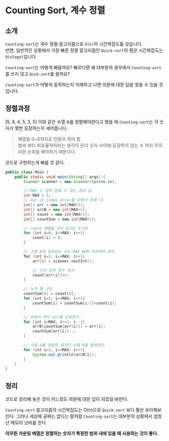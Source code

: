 # Counting Sort, 계수 정렬
## 소개
`Counting-sort`는 계수 정렬 알고리즘으로 `O(n)`의 시간복잡도를 갖습니다.  
반면, 일반적인 상황에서 가장 빠른 정렬 알고리즘인 `Quick-sort`의 평균 시간복잡도는 `O(nlogn)`입니다.

`Counting-sort`는 어떻게 빠를까요? 빠르다면 왜 대부분의 경우에서 `Counting-sort`를 쓰지 않고 `Qick-sort`를 쓸까요?

`Counting-sort`가 어떻게 동작하는지 이해하고 나면 의문에 대한 답을 찾을 수 있을 것입니다.

## 정렬과정
[5, 8, 4, 5, 3, 5] 이와 같은 수열 A를 정렬해야한다고 했을 때 `Counting-sort`는 각 숫자가 몇번 등장하는지 세어줍니다.

> 배열을 0~8까지로 만들어 줘야 함.  
> 벌써 부터 비효율적이라는 생각이 든다 숫자 사이에 등장하지 않는 수 까지 무의미한 순회를 해야하기 때문이다.

코드로 구현하는게 빠를 것 같다.

```java
public class Main {
    public static void main(String[] args) {
        Scanner scanner = new Scanner(System.in);

        // MAX 는 입력 받을 수 있는 최대 값.
        int MAX = 5;
        // Out of index error를 피하기 위해 +1
        int[] arr = new int[MAX+1];
        int[] arrB = new int[MAX+1];
        int[] count = new int[MAX+1];
        int[] countSum = new int[MAX+1];

        // count 배열을 모두 0으로 초기화
        for (int i=0; i<=MAX; i++){
            count[i] = 0;
        }

        // 수열 A에 입려되는 수는 MAX_NUM 이하여야 한다.
        for (int i=1; i<=MAX; i++){
            arr[i] = scanner.nextInt();

            // 숫자 동작 횟수 세기
            count[arr[i]]++;
        }

        // 누적 합 구성
        countSum[0] = count[0];
        for (int i=1; i<=MAX; i++){
            countSum[i] = countSum[i-1]+count[i];
        }

        // 뒤에서 부터 arr를 순회한다.
        for (int i=MAX; i>=1; i--){
            arrB[countSum[arr[i]]] = arr[i];
            countSum[arr[i]]--;
        }

        // 수열 A를 정렬한 결과인 수열 B를 출력한다.
        for (int i=1; i<=MAX; i++){
            System.out.println(arrB[i]);
        }
    }
}
```

## 정리
코드로 정리해 놓은 것이 어느정도 의문에 대한 답이 되었길 바란다.  

`Counting-sort` 알고리즘의 시간복잡도는 O(n)으로 `Quick-sort` 보다 훨씬 유리해보인다. 그러나 세상에 공짜는 없다는 말처럼 `Counting-sort`는 대부분의 상황에서 엄청난 메모리 낭비를 한다.

**아무튼 카운팅 배열은 정렬하는 숫자가 특정한 범위 내에 있을 때 사용하는 것이 좋다.**